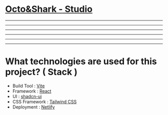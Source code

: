 # [Octo&Shark - Studio](https://oct-n-shrk.studio)
---
---
___
---
---
---
# What technologies are used for this project? ( Stack )
- Build Tool : [Vite](https://vite.dev/)
- Framework : [React](https://react.dev/)
- UI : [shadcn-ui](https://ui.shadcn.com/)
- CSS Framework : [Tailwind CSS](https://tailwindcss.com/)
- Deployment : [Netlify](https://www.netlify.com/)
